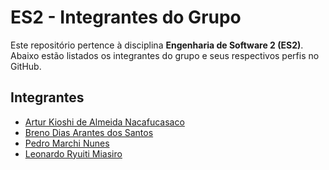 # ES2 - Integrantes do Grupo

Este repositório pertence à disciplina **Engenharia de Software 2 (ES2)**.  
Abaixo estão listados os integrantes do grupo e seus respectivos perfis no GitHub.

## Integrantes
- [Artur Kioshi de Almeida Nacafucasaco](https://github.com/ArturKioshi)
- [Breno Dias Arantes dos Santos](https://github.com/breninhoinho)
- [Pedro Marchi Nunes](https://github.com/PedroMarchiN)
- [Leonardo Ryuiti Miasiro](https://github.com/LeonardoMiasiro)
